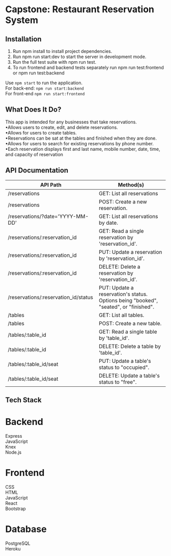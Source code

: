 # Capstone: Restaurant Reservation System

## Installation

1. Run npm install to install project dependencies.
2. Run npm run start:dev to start the server in development mode.
3. Run the full test suite with npm run test.
4. To run frontend and backend tests separately run npm run test:frontend or npm run test:backend

Use `npm start` to run the application.<br/>
For back-end: `npm run start:backend`<br/>
For front-end `npm run start:frontend`


## What Does It Do?
This app is intended for any businesses that take reservations. <br/>
•Allows users to create, edit, and delete reservations. <br/>
•Allows for users to create tables. <br/>
•Reservations can be sat at the tables and finished when they are done. <br/>
•Allows for users to search for existing reservations by phone number. <br/>
•Each reservation displays first and last name, mobile number, date, time, and capacity of reservation

## API Documentation
| API Path | Method(s)<br/> |
|-------|--------|
| /reservations	|GET: List all reservations<br/>
| /reservations	|POST: Create a new reservation.<br/>
| /reservations/?date='YYYY-MM-DD'	|GET: List all reservations by date.<br/>
| /reservations/:reservation_id	|GET: Read a single reservation by 'reservation_id'.<br/>
| /reservations/:reservation_id	|PUT: Update a reservation by 'reservation_id'.<br/>
| /reservations/:reservation_id	|DELETE: Delete a reservation by 'reservation_id'.<br/>
| /reservations/:reservation_id/status	|PUT: Update a reservation's status. Options being "booked", "seated", or "finished".<br/>
| /tables	|GET: List all tables.<br/>
| /tables	|POST: Create a new table.<br/>
| /tables/:table_id	|GET: Read a single table by 'table_id'.<br/>
| /tables/:table_id	|DELETE: Delete a table by 'table_id'.<br/>
| /tables/:table_id/seat	|PUT: Update a table's status to "occupied".<br/>
| /tables/:table_id/seat	|DELETE: Update a table's status to "free".<br/>

## Tech Stack

# Backend

Express<br/>
JavaScript<br/>
Knex<br/>
Node.js<br/>

# Frontend

CSS<br/>
HTML<br/>
JavaScript<br/>
React<br/>
Bootstrap<br/>

# Database

PostgreSQL<br/>
Heroku<br/>
